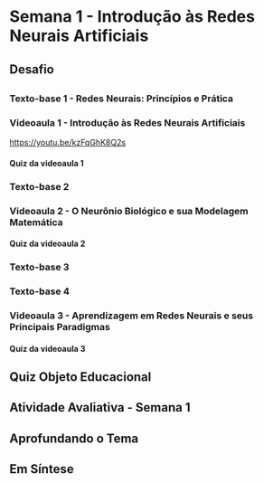 # Semana 1 - Introdução às Redes Neurais Artificiais

## Desafio

##
### Texto-base 1 - Redes Neurais: Princípios e Prática
### Videoaula 1 - Introdução às Redes Neurais Artificiais
https://youtu.be/kzFqGhK8Q2s


#### Quiz da videoaula 1
### Texto-base 2
### Videoaula 2 - O Neurônio Biológico e sua Modelagem Matemática
#### Quiz da videoaula 2
### Texto-base 3
### Texto-base 4
### Videoaula 3 - Aprendizagem em Redes Neurais e seus Principais Paradigmas
#### Quiz da videoaula 3


## Quiz Objeto Educacional

## Atividade Avaliativa - Semana 1

## Aprofundando o Tema
### 
###
###
###


## Em Síntese